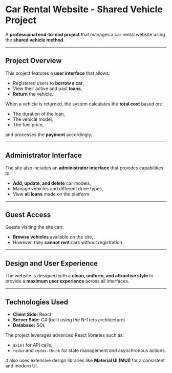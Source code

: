 # Car Rental Website - Shared Vehicle Project

A **professional end-to-end project** that manages a car rental website using the **shared vehicle method**.

---

## Project Overview

This project features a **user interface** that allows:

- Registered users to **borrow a car**,
- View their active and past **loans**,
- **Return** the vehicle.

When a vehicle is returned, the system calculates the **total cost** based on:

- The duration of the loan,
- The vehicle model,
- The fuel price,

and processes the **payment** accordingly.

---

## Administrator Interface

The site also includes an **administrator interface** that provides capabilities to:

- **Add, update, and delete** car models,
- Manage vehicles and different drive types,
- View **all loans** made on the platform.

---

## Guest Access

Guests visiting the site can:

- **Browse vehicles** available on the site,
- However, they **cannot rent** cars without registration.

---

## Design and User Experience

The website is designed with a **clean, uniform, and attractive style** to provide a **maximum user experience** across all interfaces.

---

## Technologies Used

- **Client Side:** React  
- **Server Side:** C# (built using the N-Tiers architecture)  
- **Database:** SQL  

The project leverages advanced React libraries such as:

- `axios` for API calls,  
- `redux` and `redux-thunk` for state management and asynchronous actions.

It also uses extensive design libraries like **Material UI (MUI)** for a consistent and modern UI.
